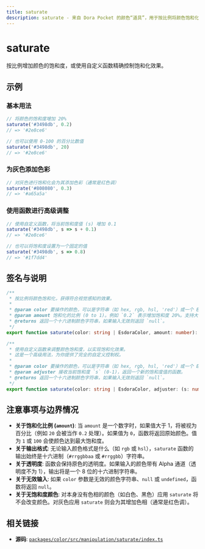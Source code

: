 ```yaml
---
title: saturate
description: saturate - 来自 Dora Pocket 的颜色“道具”，用于按比例将颜色饱和化以获得符合视觉感知的效果。
---
```


# saturate

<!-- 1. 简介：一句话核心功能描述 -->

按比例增加颜色的饱和度，或使用自定义函数精确控制饱和化效果。

<!-- 2. 示例：由核心功能和从测试用例中提炼的场景组成 -->

## 示例

### 基本用法

```typescript
// 将颜色的饱和度增加 20%
saturate('#3498db', 0.2)
// => '#2e8ce6'

// 也可以使用 0-100 的百分比数值
saturate('#3498db', 20)
// => '#2e8ce6'
```

### 为灰色添加色彩

```typescript
// 对灰色进行饱和化会为其添加色彩（通常是红色调）
saturate('#808080', 0.3)
// => '#a65a5a'
```

### 使用函数进行高级调整

```typescript
// 使用自定义函数，将当前饱和度值 (s) 增加 0.1
saturate('#3498db', s => s + 0.1)
// => '#2e8ce6'

// 也可以将饱和度设置为一个固定的值
saturate('#3498db', s => 0.8)
// => '#1f7dd4'
```

<!-- 3. 签名与说明：合并了签名、参数、返回值的唯一技术核心 -->

## 签名与说明

```typescript
/**
 * 按比例将颜色饱和化，获得符合视觉感知的效果。
 *
 * @param color 要操作的颜色，可以是字符串（如 hex, rgb, hsl, 'red'）或一个 EsdoraColor 对象。
 * @param amount 饱和化的比例 (0 to 1)。例如 `0.2` 表示增加饱和度 20%。支持大于 1 的百分比值（如 `20` 表示 20%）。
 * @returns 返回一个十六进制颜色字符串，如果输入无效则返回 `null`。
 */
export function saturate(color: string | EsdoraColor, amount: number): string | null

/**
 * 使用自定义函数来调整颜色饱和度，以实现饱和化效果。
 * 这是一个高级用法，为你提供了完全的自定义控制权。
 *
 * @param color 要操作的颜色，可以是字符串（如 hex, rgb, hsl, 'red'）或一个 EsdoraColor 对象。
 * @param adjuster 接收当前饱和度 `s` (0-1)，返回一个新的饱和度值的函数。
 * @returns 返回一个十六进制颜色字符串，如果输入无效则返回 `null`。
 */
export function saturate(color: string | EsdoraColor, adjuster: (s: number) => number): string | null
```

<!-- 4. 注意事项与边界情况：建立用户信任 -->

## 注意事项与边界情况

- **关于饱和化比例 (`amount`)**: 当 `amount` 是一个数字时，如果值大于 1，将被视为百分比（例如 `20` 会被当作 `0.2` 处理）。如果值为 `0`，函数将返回原始颜色。值为 `1` 或 `100` 会使颜色达到最大饱和度。
- **关于输出格式**: 无论输入颜色格式是什么（如 `rgb` 或 `hsl`），`saturate` 函数的输出始终是十六进制（`#rrggbbaa` 或 `#rrggbb`）字符串。
- **关于透明度**: 函数会保持原色的透明度。如果输入的颜色带有 Alpha 通道（透明度不为 1），输出将是一个 8 位的十六进制字符串。
- **关于无效输入**: 如果 `color` 参数是无效的颜色字符串、`null` 或 `undefined`，函数将返回 `null`。
- **关于无饱和度颜色**: 对本身没有色相的颜色（如白色、黑色）应用 `saturate` 将不会改变颜色。对灰色应用 `saturate` 则会为其增加色相（通常是红色调）。

<!-- 5. 相关链接：提供相关函数及源码的链接 -->

## 相关链接

- **源码**: [`packages/color/src/manipulation/saturate/index.ts`](https://github.com/esdora-js/esdora/blob/main/packages/color/src/manipulation/saturate/index.ts)
